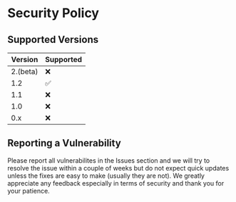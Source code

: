 # Security Policy

## Supported Versions

| Version | Supported          |
| ------- | ------------------ |
| 2.(beta)| :x:                |
| 1.2     | :white_check_mark: |
| 1.1     | :x:                |
| 1.0     | :x:                |
| 0.x     | :x:                |

## Reporting a Vulnerability

Please report all vulnerabilites in the Issues section and we will try to resolve the issue within a couple of weeks but do not expect quick updates unless the fixes are easy to make (usually they are not).
We greatly appreciate any feedback especially in terms of security and thank you for your patience.
